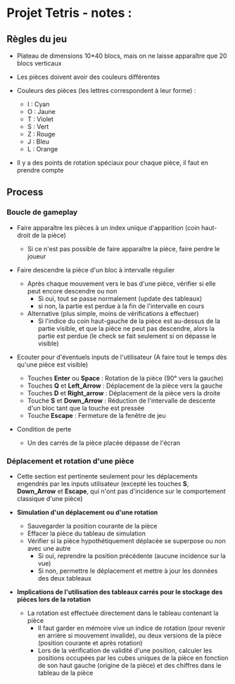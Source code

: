 # Projet Tetris - notes : 

## Règles du jeu

- Plateau de dimensions 10*40 blocs, mais on ne laisse apparaître que 20 blocs verticaux

- Les pièces doivent avoir des couleurs différentes

- Couleurs des pièces (les lettres correspondent à leur forme) : 
    - I : Cyan
    - O : Jaune
    - T : Violet
    - S : Vert
    - Z : Rouge
    - J : Bleu
    - L : Orange

- Il y a des points de rotation spéciaux pour chaque pièce, il faut en prendre compte


## Process

### Boucle de gameplay

- Faire apparaître les pièces à un index unique d'apparition (coin haut-droit de la pièce)
    - Si ce n'est pas possible de faire apparaître la pièce, faire perdre le joueur

- Faire descendre la pièce d'un bloc à intervalle régulier
    - Après chaque mouvement vers le bas d'une pièce, vérifier si elle peut encore descendre ou non
        - Si oui, tout se passe normalement (update des tableaux)
        - si non, la partie est perdue à la fin de l'intervalle en cours
    - Alternative (plus simple, moins de vérifications à effectuer)
        - Si l'indice du coin haut-gauche de la pièce est au-dessus de la partie visible, et que la pièce ne peut pas descendre, alors la partie est perdue (le check se fait seulement si on dépasse le visible)

- Ecouter pour d'éventuels inputs de l'utilisateur (A faire tout le temps dès qu'une pièce est visible)
    - Touches **Enter** ou **Space** : Rotation de la pièce (90° vers la gauche)
    - Touches **Q** et **Left_Arrow** : Déplacement de la pièce vers la gauche
    - Touches **D** et **Right_arrow** : Déplacement de la pièce vers la droite
    - Touche **S** et **Down_Arrow** : Réduction de l'intervalle de descente d'un bloc tant que la touche est pressée
    - Touche **Escape** : Fermeture de la fenêtre de jeu

- Condition de perte
    - Un des carrés de la pièce placée dépasse de l'écran 


### Déplacement et rotation d'une pièce

- Cette section est pertinente seulement pour les déplacements engendrés par les inputs utilisateur (excepté les touches **S**, **Down_Arrow** et **Escape**, qui n'ont pas d'incidence sur le comportement classique d'une pièce)

- **Simulation d'un déplacement ou d'une rotation**
    - Sauvegarder la position courante de la pièce
    - Effacer la pièce du tableau de simulation
    - Vérifier si la pièce hypothétiquement déplacée se superpose ou non avec une autre
        - Si oui, reprendre la position précédente (aucune incidence sur la vue)
        - Si non, permettre le déplacement et mettre à jour les données des deux tableaux

- **Implications de l'utilisation des tableaux carrés pour le stockage des pièces lors de la rotation**
    - La rotation est effectuée directement dans le tableau contenant la pièce
        - Il faut garder en mémoire vive un indice de rotation (pour revenir en arrière si mouvement invalide), ou deux versions de la pièce (position courante et après rotation)
        - Lors de la vérification de validité d'une position, calculer les positions occupées par les cubes uniques de la pièce en fonction de son haut gauche (origine de la pièce) et des chiffres dans le tableau de la pièce
